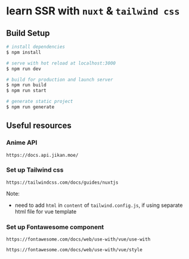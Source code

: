 # learn SSR with `nuxt` & `tailwind css`

## Build Setup

```bash
# install dependencies
$ npm install

# serve with hot reload at localhost:3000
$ npm run dev

# build for production and launch server
$ npm run build
$ npm run start

# generate static project
$ npm run generate
```

## Useful resources

### Anime API

```
https://docs.api.jikan.moe/
```

### Set up Tailwind css
```
https://tailwindcss.com/docs/guides/nuxtjs
```
Note: 
- need to add `html` in `content` of `tailwind.config.js`, if using separate html file for vue template

### Set up Fontawesome component
```
https://fontawesome.com/docs/web/use-with/vue/use-with

https://fontawesome.com/docs/web/use-with/vue/style
```